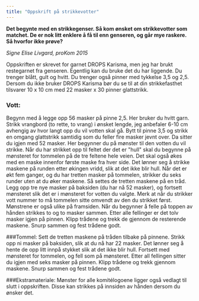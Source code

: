```yaml
---
title: "Oppskrift på strikkevotter"
---
```


**Det begynte med en strikkegenser. Så kom ønsket om strikkevotter som matchet. De er nok litt enklere å få til enn genseren, og går mye raskere. Så hvorfor ikke prøve?**

_Signe Elise Livgard, proKom 2015_

Oppskriften er skrevet for garnet DROPS Karisma, men jeg har brukt restegarnet fra genseren. Egentlig kan du bruke det du har liggende. Du trenger blått, gult og hvitt. Du trenger også 
pinner med tykkelse 3,5 og 2,5. Dersom du ikke bruker DROPS Karisma bør du se til at din strikkefasthet tilsvarer 10 x 10 cm med 22 masker x 30 pinner glattstrikk.

### Vott: 
Begynn med å legge opp 56 masker på pinne 2,5. Her bruker du hvitt garn. Strikk vrangbord (to rette, to vrang) i ønsket lengde, jeg anbefaler 6-10 cm avhengig av hvor langt opp du vil votten skal gå. Bytt til pinne 3,5 og strikk en omgang glattstrikk samtidig som du feller fire masker jevnt over. Da sitter du igjen med 52 masker. Her begynner du på mønster til den votten du vil strikke. Når du har strikket opp til feltet der det er "hull" skal du begynne på 
mønsteret for tommelen på de tre feltene hele veien. Det skal også økes med en maske innenfor første maske fra hver side. Det lønner seg å strikke maskene på runden etter økingen vridd, slik at det ikke blir hull. Når det er økt fem ganger, og du har tretten masker på tommelen, strikker du seks runder uten at du øker maskene. Så settes de tretten maskene på en tråd. Legg opp tre nye masker på baksiden (du har nå 52 masker), og fortsett mønsteret slik det er i mønsteret for votten du valgte. Merk at når du strikker vott nummer to må tommelen sitte omvendt av den du strikket først. Mønstrene er også ulike på framsiden. Når du begynner å felle på toppen av hånden strikkes to og to masker sammen. Etter alle fellinger er det tolv masker igjen på pinnen. Klipp trådene og trekk de gjennom de resterende maskene. Snurp sammen og fest trådene godt. 

###Tommel:
Sett de tretten maskene på tråden tilbake på pinnene. Strikk opp ni masker på baksiden, slik at du nå har 22 masker. Det lønner seg å hente de opp litt innpå stykket slik at det ikke blir hull. Fortsett med mønsteret for tommelen, og fell som på mønsteret. Etter all fellingen sitter du igjen med seks masker på pinnen. Klipp trådene og trekk gjennom maskene. Snurp sammen og fest trådene godt.

###Ekstramateriale:
Mønster for alle komitélogoene ligger også vedlagt til slutt i oppskriften. Disse kan strikkes på innsiden av hånden dersom du ønsker det.
